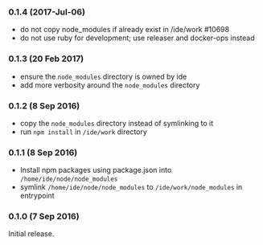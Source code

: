 ### 0.1.4 (2017-Jul-06)

* do not copy node_modules if already exist in /ide/work #10698
* do not use ruby for development; use releaser and docker-ops instead

### 0.1.3 (20 Feb 2017)

* ensure the `node_modules` directory is owned by ide
* add more verbosity around the `node_modules` directory

### 0.1.2 (8 Sep 2016)

* copy the `node_modules` directory instead of symlinking to it
* run `npm install` in `/ide/work` directory

### 0.1.1 (8 Sep 2016)

* Install npm packages using package.json into `/home/ide/node/node_modules`
* symlink `/home/ide/node/node_modules` to `/ide/work/node_modules`
 in entrypoint

### 0.1.0 (7 Sep 2016)

Initial release.
